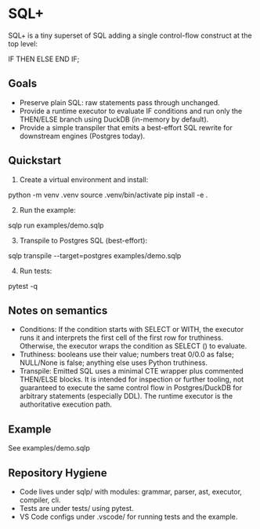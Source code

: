 SQL+
====

SQL+ is a tiny superset of SQL adding a single control-flow construct at the top level:

  IF <condition> THEN
    <statements>
  ELSE
    <statements>
  END IF;

Goals
-----
- Preserve plain SQL: raw statements pass through unchanged.
- Provide a runtime executor to evaluate IF conditions and run only the THEN/ELSE branch using DuckDB (in-memory by default).
- Provide a simple transpiler that emits a best-effort SQL rewrite for downstream engines (Postgres today).

Quickstart
----------

1) Create a virtual environment and install:

  python -m venv .venv
  source .venv/bin/activate
  pip install -e .

2) Run the example:

  sqlp run examples/demo.sqlp

3) Transpile to Postgres SQL (best-effort):

  sqlp transpile --target=postgres examples/demo.sqlp

4) Run tests:

  pytest -q

Notes on semantics
------------------
- Conditions: If the condition starts with SELECT or WITH, the executor runs it and interprets the first cell of the first row for truthiness. Otherwise, the executor wraps the condition as SELECT (<expr>) to evaluate.
- Truthiness: booleans use their value; numbers treat 0/0.0 as false; NULL/None is false; anything else uses Python truthiness.
- Transpile: Emitted SQL uses a minimal CTE wrapper plus commented THEN/ELSE blocks. It is intended for inspection or further tooling, not guaranteed to execute the same control flow in Postgres/DuckDB for arbitrary statements (especially DDL). The runtime executor is the authoritative execution path.

Example
-------
See examples/demo.sqlp

Repository Hygiene
------------------
- Code lives under sqlp/ with modules: grammar, parser, ast, executor, compiler, cli.
- Tests are under tests/ using pytest.
- VS Code configs under .vscode/ for running tests and the example.

